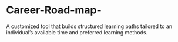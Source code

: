 # Career-Road-map-
A customized tool that builds structured learning paths tailored to an individual’s available time and preferred learning methods.
